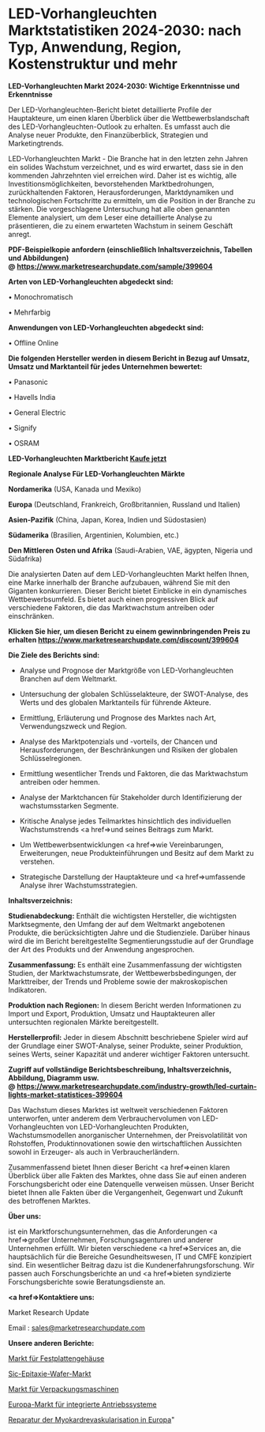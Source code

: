 # LED-Vorhangleuchten Marktstatistiken 2024-2030: nach Typ, Anwendung, Region, Kostenstruktur und mehr

<strong>LED-Vorhangleuchten Markt 2024-2030: Wichtige Erkenntnisse und Erkenntnisse</strong>

Der LED-Vorhangleuchten-Bericht bietet detaillierte Profile der Hauptakteure, um einen klaren Überblick über die Wettbewerbslandschaft des LED-Vorhangleuchten-Outlook zu erhalten. Es umfasst auch die Analyse neuer Produkte, den Finanzüberblick, Strategien und Marketingtrends.

LED-Vorhangleuchten Markt - Die Branche hat in den letzten zehn Jahren ein solides Wachstum verzeichnet, und es wird erwartet, dass sie in den kommenden Jahrzehnten viel erreichen wird. Daher ist es wichtig, alle Investitionsmöglichkeiten, bevorstehenden Marktbedrohungen, zurückhaltenden Faktoren, Herausforderungen, Marktdynamiken und technologischen Fortschritte zu ermitteln, um die Position in der Branche zu stärken. Die vorgeschlagene Untersuchung hat alle oben genannten Elemente analysiert, um dem Leser eine detaillierte Analyse zu präsentieren, die zu einem erwarteten Wachstum in seinem Geschäft anregt.

<strong><b>PDF-Beispielkopie anfordern (einschließlich Inhaltsverzeichnis, Tabellen und Abbildungen) @ </b></strong><strong><a href=https://www.marketresearchupdate.com/sample/399604><strong>https://www.marketresearchupdate.com/sample/399604</u></a></strong></strong>

<strong>Arten von LED-Vorhangleuchten abgedeckt sind:</strong>

• Monochromatisch

• Mehrfarbig

<strong>Anwendungen von LED-Vorhangleuchten abgedeckt sind:</strong>

• Offline Online

<strong>Die folgenden Hersteller werden in diesem Bericht in Bezug auf Umsatz, Umsatz und Marktanteil für jedes Unternehmen bewertet:</strong>

• Panasonic

• Havells India

• General Electric

• Signify

• OSRAM

<strong>LED-Vorhangleuchten Marktbericht <a href=https://www.marketresearchupdate.com/buynow/399604>Kaufe jetzt</a></strong>

<strong>Regionale Analyse Für LED-Vorhangleuchten Märkte</strong>

<strong>Nordamerika</strong> (USA, Kanada und Mexiko)

<strong>Europa</strong> (Deutschland, Frankreich, Großbritannien, Russland und Italien)

<strong>Asien-Pazifik</strong> (China, Japan, Korea, Indien und Südostasien)

<strong>Südamerika</strong> (Brasilien, Argentinien, Kolumbien, etc.)

<strong>Den Mittleren</strong> <strong>Osten und Afrika</strong> (Saudi-Arabien, VAE, ägypten, Nigeria und Südafrika)

Die analysierten Daten auf dem LED-Vorhangleuchten Markt helfen Ihnen, eine Marke innerhalb der Branche aufzubauen, während Sie mit den Giganten konkurrieren. Dieser Bericht bietet Einblicke in ein dynamisches Wettbewerbsumfeld. Es bietet auch einen progressiven Blick auf verschiedene Faktoren, die das Marktwachstum antreiben oder einschränken.

<strong>Klicken Sie hier, um diesen Bericht zu einem gewinnbringenden Preis zu erhalten
</strong><strong><a href=https://www.marketresearchupdate.com/discount/399604>https://www.marketresearchupdate.com/discount/399604</b></u></strong></a>

<strong>Die Ziele des Berichts sind:</strong>

- Analyse und Prognose der Marktgröße von LED-Vorhangleuchten Branchen auf dem Weltmarkt.

- Untersuchung der globalen Schlüsselakteure, der SWOT-Analyse, des Werts und des globalen Marktanteils für führende Akteure.

- Ermittlung, Erläuterung und Prognose des Marktes nach Art, Verwendungszweck und Region.

- Analyse des Marktpotenzials und -vorteils, der Chancen und Herausforderungen, der Beschränkungen und Risiken der globalen Schlüsselregionen.

- Ermittlung wesentlicher Trends und Faktoren, die das Marktwachstum antreiben oder hemmen.

- Analyse der Marktchancen für Stakeholder durch Identifizierung der wachstumsstarken Segmente.

- Kritische Analyse jedes Teilmarktes hinsichtlich des individuellen Wachstumstrends <a href=>und</a> seines Beitrags zum Markt.

- Um Wettbewerbsentwicklungen <a href=>wie</a> Vereinbarungen, Erweiterungen, neue Produkteinführungen und Besitz auf dem Markt zu verstehen.

- Strategische Darstellung der Hauptakteure und <a href=>umfas</a>sende Analyse ihrer Wachstumsstrategien.

<strong>Inhaltsverzeichnis:</strong>

<strong>Studienabdeckung:</strong> Enthält die wichtigsten Hersteller, die wichtigsten Marktsegmente, den Umfang der auf dem Weltmarkt angebotenen Produkte, die berücksichtigten Jahre und die Studienziele. Darüber hinaus wird die im Bericht bereitgestellte Segmentierungsstudie auf der Grundlage der Art des Produkts und der Anwendung angesprochen.

<strong>Zusammenfassung:</strong> Es enthält eine Zusammenfassung der wichtigsten Studien, der Marktwachstumsrate, der Wettbewerbsbedingungen, der Markttreiber, der Trends und Probleme sowie der makroskopischen Indikatoren.

<strong>Produktion nach Regionen:</strong> In diesem Bericht werden Informationen zu Import und Export, Produktion, Umsatz und Hauptakteuren aller untersuchten regionalen Märkte bereitgestellt.

<strong>Herstellerprofil:</strong> Jeder in diesem Abschnitt beschriebene Spieler wird auf der Grundlage einer SWOT-Analyse, seiner Produkte, seiner Produktion, seines Werts, seiner Kapazität und anderer wichtiger Faktoren untersucht.

<strong><b>Zugriff auf vollständige Berichtsbeschreibung, Inhaltsverzeichnis, Abbildung, Diagramm usw. @ </b></strong><strong><a href=https://www.marketresearchupdate.com/industry-growth/led-curtain-lights-market-statistices-399604>https://www.marketresearchupdate.com/industry-growth/led-curtain-lights-market-statistices-399604</a></strong>

Das Wachstum dieses Marktes ist weltweit verschiedenen Faktoren unterworfen, unter anderem dem Verbrauchervolumen von LED-Vorhangleuchten von LED-Vorhangleuchten Produkten, Wachstumsmodellen anorganischer Unternehmen, der Preisvolatilität von Rohstoffen, Produktinnovationen sowie den wirtschaftlichen Aussichten sowohl in Erzeuger- als auch in Verbraucherländern.

Zusammenfassend bietet Ihnen dieser Bericht <a href=>einen</a> klaren Überblick über alle Fakten des Marktes, ohne dass Sie auf einen anderen Forschungsbericht oder eine Datenquelle verweisen müssen. Unser Bericht bietet Ihnen alle Fakten über die Vergangenheit, Gegenwart und Zukunft des betroffenen Marktes.

<strong>Über uns:</strong>

 ist ein Marktforschungsunternehmen, das die Anforderungen <a href=>großer</a> Unternehmen, Forschungsagenturen und anderer Unternehmen erfüllt. Wir bieten verschiedene <a href=>Services</a> an, die hauptsächlich für die Bereiche Gesundheitswesen, IT und CMFE konzipiert sind. Ein wesentlicher Beitrag dazu ist die Kundenerfahrungsforschung. Wir passen auch Forschungsberichte an und <a href=>bieten</a> syndizierte Forschungsberichte sowie Beratungsdienste an.

<strong><a href=>Kontaktiere uns:</a></strong>

Market Research Update

Email : sales@marketresearchupdate.com

<strong>Unsere anderen Berichte:</strong>

<a href=https://www.linkedin.com/pulse/hard-drive-enclosure-market-2023-size-growth-trends-cost>Markt für Festplattengehäuse</a>

<a href=https://www.linkedin.com/pulse/sic-epitaxial-wafer-market-witness-huge-growth-2027-size>Sic-Epitaxie-Wafer-Markt</a>

<a href=https://www.linkedin.com/pulse/overwrapping-machines-market-sizing>Markt für Verpackungsmaschinen</a>

<a href=https://www.linkedin.com/pulse/europe-integrated-drive-systems-market-2023-latest-sales>Europa-Markt für integrierte Antriebssysteme</a>

<a href=https://www.linkedin.com/pulse/europe-myocardial-revascularization-repair>Reparatur der Myokardrevaskularisation in Europa</a>"
